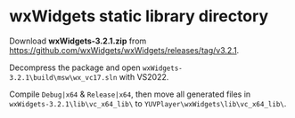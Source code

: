 wxWidgets static library directory
===
Download **wxWidgets-3.2.1.zip** from
 https://github.com/wxWidgets/wxWidgets/releases/tag/v3.2.1.

Decompress the package and open `wxWidgets-3.2.1\build\msw\wx_vc17.sln` with VS2022.

Compile `Debug|x64` & `Release|x64`, then move all generated files in `wxWidgets-3.2.1\lib\vc_x64_lib\` to `YUVPlayer\wxWidgets\lib\vc_x64_lib\`.

 